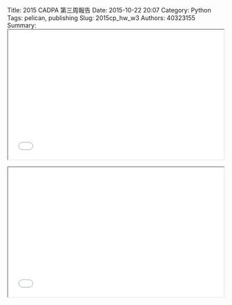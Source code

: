 Title: 2015 CADPA 第三周報告
Date: 2015-10-22 20:07
Category: Python
Tags: pelican, publishing
Slug: 2015cp_hw_w3
Authors: 40323155
Summary: <iframe src="40323155_cp_w3_p.html" width="500" height="300"></iframe>
    
<iframe src="40323155_cp_w3_p.html" width="500" height="300"></iframe>

